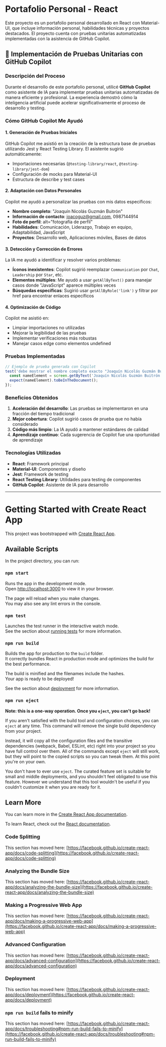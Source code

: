 # Portafolio Personal - React

Este proyecto es un portafolio personal desarrollado en React con Material-UI, que incluye información personal, habilidades técnicas y proyectos destacados. El proyecto cuenta con pruebas unitarias automatizadas implementadas con la asistencia de GitHub Copilot.

## 🧪 Implementación de Pruebas Unitarias con GitHub Copilot

### Descripción del Proceso

Durante el desarrollo de este portafolio personal, utilicé **GitHub Copilot** como asistente de IA para implementar pruebas unitarias automatizadas de manera eficiente y profesional. La experiencia demostró cómo la inteligencia artificial puede acelerar significativamente el proceso de desarrollo y testing.

### Cómo GitHub Copilot Me Ayudó

#### 1. **Generación de Pruebas Iniciales**
GitHub Copilot me asistió en la creación de la estructura base de pruebas utilizando Jest y React Testing Library. El asistente sugirió automáticamente:
- Importaciones necesarias (`@testing-library/react`, `@testing-library/jest-dom`)
- Configuración de mocks para Material-UI
- Estructura de describe y test cases

#### 2. **Adaptación con Datos Personales**
Copilot me ayudó a personalizar las pruebas con mis datos específicos:
- **Nombre completo**: "Joaquín Nicolás Guzmán Buitrón"
- **Información de contacto**: joacoguz@gmail.com, 0987144914
- **Foto de perfil**: alt="fotografía de perfil"
- **Habilidades**: Comunicación, Liderazgo, Trabajo en equipo, Adaptabilidad, JavaScript
- **Proyectos**: Desarrollo web, Aplicaciones móviles, Bases de datos

#### 3. **Detección y Corrección de Errores**
La IA me ayudó a identificar y resolver varios problemas:
- **Íconos inexistentes**: Copilot sugirió reemplazar `Communication` por `Chat`, `Leadership` por `Star`, etc.
- **Elementos múltiples**: Me ayudó a usar `getAllByText()` para manejar casos donde "JavaScript" aparece múltiples veces
- **Búsquedas específicas**: Sugirió usar `getAllByRole('link')` y filtrar por href para encontrar enlaces específicos

#### 4. **Optimización de Código**
Copilot me asistió en:
- Limpiar importaciones no utilizadas
- Mejorar la legibilidad de las pruebas
- Implementar verificaciones más robustas
- Manejar casos edge como elementos undefined

### Pruebas Implementadas

```javascript
// Ejemplo de prueba generada con Copilot
test('debe mostrar el nombre completo exacto "Joaquín Nicolás Guzmán Buitrón"', () => {
  const nameElement = screen.getByText('Joaquín Nicolás Guzmán Buitrón');
  expect(nameElement).toBeInTheDocument();
});
```

### Beneficios Obtenidos

1. **Aceleración del desarrollo**: Las pruebas se implementaron en una fracción del tiempo tradicional
2. **Mejor cobertura**: Copilot sugirió casos de prueba que no había considerado
3. **Código más limpio**: La IA ayudó a mantener estándares de calidad
4. **Aprendizaje continuo**: Cada sugerencia de Copilot fue una oportunidad de aprendizaje

### Tecnologías Utilizadas

- **React**: Framework principal
- **Material-UI**: Componentes y diseño
- **Jest**: Framework de testing
- **React Testing Library**: Utilidades para testing de componentes
- **GitHub Copilot**: Asistente de IA para desarrollo

---

# Getting Started with Create React App

This project was bootstrapped with [Create React App](https://github.com/facebook/create-react-app).

## Available Scripts

In the project directory, you can run:

### `npm start`

Runs the app in the development mode.\
Open [http://localhost:3000](http://localhost:3000) to view it in your browser.

The page will reload when you make changes.\
You may also see any lint errors in the console.

### `npm test`

Launches the test runner in the interactive watch mode.\
See the section about [running tests](https://facebook.github.io/create-react-app/docs/running-tests) for more information.

### `npm run build`

Builds the app for production to the `build` folder.\
It correctly bundles React in production mode and optimizes the build for the best performance.

The build is minified and the filenames include the hashes.\
Your app is ready to be deployed!

See the section about [deployment](https://facebook.github.io/create-react-app/docs/deployment) for more information.

### `npm run eject`

**Note: this is a one-way operation. Once you `eject`, you can't go back!**

If you aren't satisfied with the build tool and configuration choices, you can `eject` at any time. This command will remove the single build dependency from your project.

Instead, it will copy all the configuration files and the transitive dependencies (webpack, Babel, ESLint, etc) right into your project so you have full control over them. All of the commands except `eject` will still work, but they will point to the copied scripts so you can tweak them. At this point you're on your own.

You don't have to ever use `eject`. The curated feature set is suitable for small and middle deployments, and you shouldn't feel obligated to use this feature. However we understand that this tool wouldn't be useful if you couldn't customize it when you are ready for it.

## Learn More

You can learn more in the [Create React App documentation](https://facebook.github.io/create-react-app/docs/getting-started).

To learn React, check out the [React documentation](https://reactjs.org/).

### Code Splitting

This section has moved here: [https://facebook.github.io/create-react-app/docs/code-splitting](https://facebook.github.io/create-react-app/docs/code-splitting)

### Analyzing the Bundle Size

This section has moved here: [https://facebook.github.io/create-react-app/docs/analyzing-the-bundle-size](https://facebook.github.io/create-react-app/docs/analyzing-the-bundle-size)

### Making a Progressive Web App

This section has moved here: [https://facebook.github.io/create-react-app/docs/making-a-progressive-web-app](https://facebook.github.io/create-react-app/docs/making-a-progressive-web-app)

### Advanced Configuration

This section has moved here: [https://facebook.github.io/create-react-app/docs/advanced-configuration](https://facebook.github.io/create-react-app/docs/advanced-configuration)

### Deployment

This section has moved here: [https://facebook.github.io/create-react-app/docs/deployment](https://facebook.github.io/create-react-app/docs/deployment)

### `npm run build` fails to minify

This section has moved here: [https://facebook.github.io/create-react-app/docs/troubleshooting#npm-run-build-fails-to-minify](https://facebook.github.io/create-react-app/docs/troubleshooting#npm-run-build-fails-to-minify)
